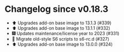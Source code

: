 # Changelog since v0.18.3
- ⬆️ Upgrades add-on base image to 13.1.3 (#339) 
- ⬆️ Upgrades add-on base image to 13.1.1 (#332) 
- 🎆 Updates maintenance/license year to 2023 (#331) 
- 🔨 Migrate old-style S6 scripts to s6-rc.d (#327) 
- ⬆️ Upgrades add-on base image to 13.0.0 (#324) 

